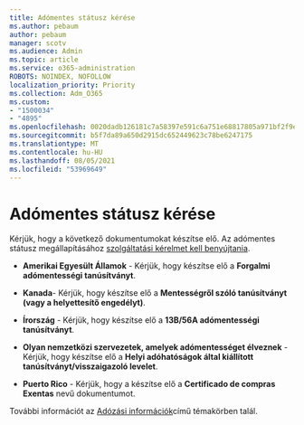 ```yaml
---
title: Adómentes státusz kérése
ms.author: pebaum
author: pebaum
manager: scotv
ms.audience: Admin
ms.topic: article
ms.service: o365-administration
ROBOTS: NOINDEX, NOFOLLOW
localization_priority: Priority
ms.collection: Adm_O365
ms.custom:
- "1500034"
- "4895"
ms.openlocfilehash: 0020dadb126181c7a58397e591c6a751e68817805a971bf2f9e9bdda94c6f1e4
ms.sourcegitcommit: b5f7da89a650d2915dc652449623c78be6247175
ms.translationtype: MT
ms.contentlocale: hu-HU
ms.lasthandoff: 08/05/2021
ms.locfileid: "53969649"
---
```

# <a name="apply-for-tax-exempt-status"></a>Adómentes státusz kérése

Kérjük, hogy a következő dokumentumokat készítse elő. Az adómentes státusz megállapításához [ szolgáltatási kérelmet kell benyújtania](https://go.microsoft.com/fwlink/p/?linkid=518322).

- **Amerikai Egyesült Államok** - Kérjük, hogy készítse elő a **Forgalmi adómentességi tanúsítványt**.

- **Kanada**- Kérjük, hogy készítse elő a **Mentességről szóló tanúsítványt (vagy a helyettesítő engedélyt)**.

- **Írország** - Kérjük, hogy készítse elő a **13B/56A adómentességi tanúsítványt**.

- **Olyan nemzetközi szervezetek, amelyek adómentességet élveznek** - Kérjük, hogy készítse elő a **Helyi adóhatóságok által kiállított tanúsítványt/visszaigazoló levelet**.

- **Puerto Rico** - Kérjük, hogy a készítse elő a **Certificado de compras Exentas** nevű dokumentumot.

További információt az [Adózási információk](/microsoft-365/commerce/billing-and-payments/tax-information)című témakörben talál.
